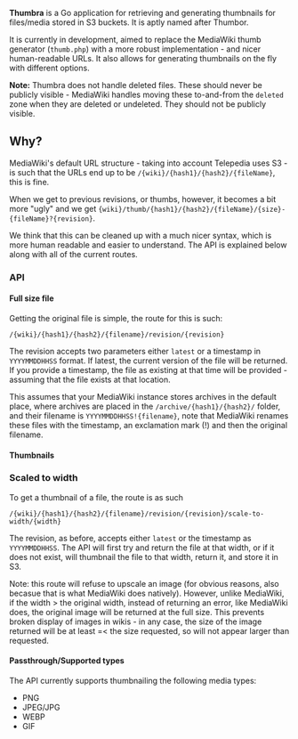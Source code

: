 **Thumbra** is a Go application for retrieving and generating thumbnails for files/media stored in S3 buckets. It is aptly named after Thumbor.

It is currently in development, aimed to replace the MediaWiki thumb generator (`thumb.php`) with a more robust implementation - and nicer human-readable URLs. It also allows for generating thumbnails on the fly with different options.

**Note:** Thumbra does not handle deleted files. These should never be publicly visible - MediaWiki handles moving these to-and-from the `deleted` zone when they are deleted or undeleted. They should not be publicly visible.

## Why?
MediaWiki's default URL structure - taking into account Telepedia uses S3 - is such that the URLs end up to be `/{wiki}/{hash1}/{hash2}/{fileName}`, this is fine. 

When we get to previous revisions, or thumbs, however, it becomes a bit more "ugly" and we get `{wiki}/thumb/{hash1}/{hash2}/{fileName}/{size}-{fileName}?{revision}`. 

We think that this can be cleaned up with a much nicer syntax, which is more human readable and easier to understand. The API is explained below along with all of the current routes. 

### API

#### Full size file

Getting the original file is simple, the route for this is such:

`/{wiki}/{hash1}/{hash2}/{filename}/revision/{revision}`

The revision accepts two parameters either `latest` or a timestamp in `YYYYMMDDHHSS` format. If latest, the current version of the file will be returned. If you provide a timestamp, the file as existing at that time will be provided - assuming that the file exists at that location. 

This assumes that your MediaWiki instance stores archives in the default place, where archives are placed in the `/archive/{hash1}/{hash2}/` folder, and their filename is `YYYYMMDDHHSS!{filename}`, note that MediaWiki renames these files with the timestamp, an exclamation mark (!) and then the original filename. 

#### Thumbnails

### Scaled to width

To get a thumbnail of a file, the route is as such 

`/{wiki}/{hash1}/{hash2}/{filename}/revision/{revision}/scale-to-width/{width}`

The revision, as before, accepts either `latest` or the timestamp as `YYYYMMDDHHSS`. The API will first try and return the file at that width, or if it does not exist, will thumbnail the file to that width, return it, and store it in S3. 

Note: this route will refuse to upscale an image (for obvious reasons, also becasue that is what MediaWiki does natively). However, unlike MediaWiki, if the width > the original width, instead of returning an error, like MediaWiki does, the original image will be returned at the full size. This prevents broken display of images in wikis - in any case, the size of the image returned will be at least =< the size requested, so will not appear larger than requested.

#### Passthrough/Supported types

The API currently supports thumbnailing the following media types:
* PNG
* JPEG/JPG
* WEBP
* GIF
